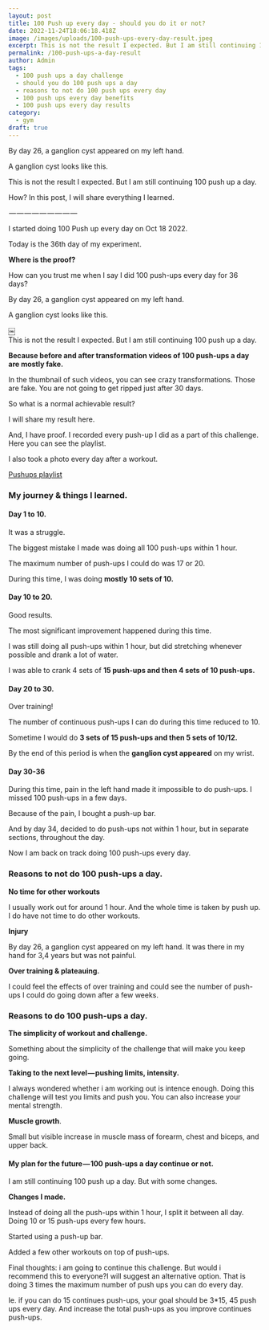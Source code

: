 ```yaml
---
layout: post
title: 100 Push up every day - should you do it or not?
date: 2022-11-24T18:06:18.418Z
image: /images/uploads/100-push-ups-every-day-result.jpeg
excerpt: This is not the result I expected. But I am still continuing 100 push up a day. How? In this post, I will share everything I learned.
permalink: /100-push-ups-a-day-result
author: Admin
tags:
  - 100 push ups a day challenge
  - should you do 100 push ups a day
  - reasons to not do 100 push ups every day
  - 100 push ups every day benefits
  - 100 push ups every day results
category:
  - gym
draft: true
---
```

By day 26, a ganglion cyst appeared on my left hand.

A ganglion cyst looks like this.

This is not the result I expected. But I am still continuing 100 push up a day.

How? In this post, I will share everything I learned.

 — — — — — — — — — 

I started doing 100 Push up every day on Oct 18 2022. 

Today is the 36th day of my experiment.

**Where is the proof?**

How can you trust me when I say I did 100 push-ups every day for 36 days? 

By day 26, a ganglion cyst appeared on my left hand.

A ganglion cyst looks like this.

￼\
This is not the result I expected. But I am still continuing 100 push up a day.

**Because before and after transformation videos of 100 push-ups a day are mostly fake.**

In the thumbnail of such videos, you can see crazy transformations. Those are fake. You are not going to get ripped just after 30 days.

So what is a normal achievable result? 

I will share my result here.

And, I have proof. I recorded every push-up I did as a part of this challenge. Here you can see the playlist. 

I also took a photo every day after a workout. 

[Pushups playlist](https://www.youtube.com/playlist?list=PLsG72eh_KL2YzugNxRSy0PSUwGYI7apqV)

### My journey & things I learned.

#### **Day 1 to 10.**

It was a struggle.

The biggest mistake I made was doing all 100 push-ups within 1 hour.

The maximum number of push-ups I could do was 17 or 20.

During this time, I was doing **mostly 10 sets of 10.** 

#### **Day 10 to 20.**

Good results.

The most significant improvement happened during this time. 

I was still doing all push-ups within 1 hour, but did stretching whenever possible and drank a lot of water.

I was able to crank 4 sets of **15 push-ups and then 4 sets of 10 push-ups.**

#### **Day 20 to 30.**

Over training!

The number of continuous push-ups I can do during this time reduced to 10.

Sometime I would do **3 sets of 15 push-ups and then 5 sets of 10/12.**

By the end of this period is when the **ganglion cyst appeared** on my wrist.

#### **Day 30-36**

During this time, pain in the left hand made it impossible to do push-ups. I missed 100 push-ups in a few days. 

Because of the pain, I bought a push-up bar.

And by day 34, decided to do push-ups not within 1 hour, but in separate sections, throughout the day.

Now I am back on track doing 100 push-ups every day.

### Reasons to not do 100 push-ups a day.

**No time for other workouts**

I usually work out for around 1 hour. And the whole time is taken by push up. I do have not time to do other workouts.

**Injury**

By day 26, a ganglion cyst appeared on my left hand. It was there in my hand for 3,4 years but was not painful.

**Over training & plateauing.**

I could feel the effects of over training and could see the number of push-ups I could do going down after a few weeks.

### **Reasons to do 100 push-ups a day.**

**The simplicity of workout and challenge.**

Something about the simplicity of the challenge that will make you keep going.

**Taking to the next level — pushing limits, intensity.**

I always wondered whether i am working out is intence enough. Doing this challenge will test you limits and push you. You can also increase your mental strength.

**Muscle growth**.

Small but visible increase in muscle mass of forearm, chest and biceps, and upper back.

#### My plan for the future — 100 push-ups a day continue or not.

I am still continuing 100 push up a day. But with some changes.

**Changes I made.**

Instead of doing all the push-ups within 1 hour, I split it between all day. Doing 10 or 15 push-ups every few hours.

Started using a push-up bar.

Added a few other workouts on top of push-ups.

Final thoughts: i am going to continue this challenge. But would i recommend this to everyone?I will suggest an alternative option. That is doing 3 times the maximum number of push ups you can do every day.

Ie. if you can do 15 continues push-ups, your goal should be 3*15, 45 push ups every day. And increase the total push-ups as you improve continues push-ups.